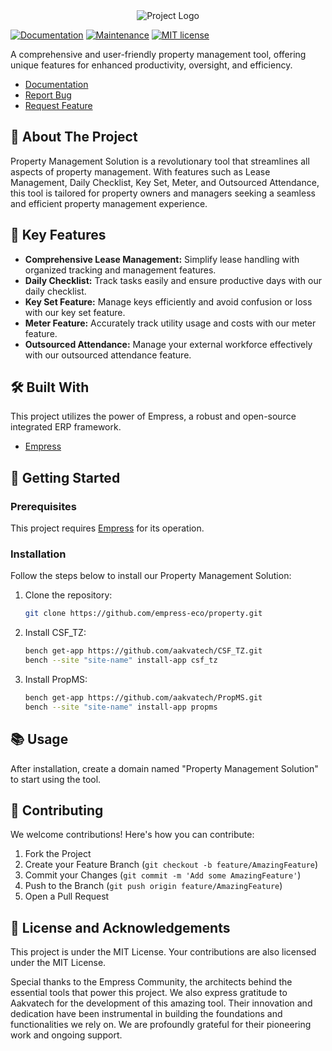 <div align="center">
  <img src="https://grow.empress.eco/uploads/default/original/2X/1/1f1e1044d3864269d2a613577edb9763890422ab.png" alt="Project Logo">
</div>

[![Documentation](https://img.shields.io/badge/documentation-yes-brightgreen.svg)](https://empress.eco/)
[![Maintenance](https://img.shields.io/badge/Maintained%3F-yes-green.svg)](https://github.com/empress-eco/property)
[![MIT license](https://img.shields.io/badge/License-MIT-blue.svg)](https://github.com/empress-eco/property/blob/main/LICENSE)

A comprehensive and user-friendly property management tool, offering unique features for enhanced productivity, oversight, and efficiency. 

- [Documentation](https://empress.eco/)
- [Report Bug](https://github.com/empress-eco/property/issues)
- [Request Feature](https://github.com/empress-eco/property/issues)

## 🏢 About The Project

Property Management Solution is a revolutionary tool that streamlines all aspects of property management. With features such as Lease Management, Daily Checklist, Key Set, Meter, and Outsourced Attendance, this tool is tailored for property owners and managers seeking a seamless and efficient property management experience.

## 🌟 Key Features

- **Comprehensive Lease Management:** Simplify lease handling with organized tracking and management features.
- **Daily Checklist:** Track tasks easily and ensure productive days with our daily checklist.
- **Key Set Feature:** Manage keys efficiently and avoid confusion or loss with our key set feature.
- **Meter Feature:** Accurately track utility usage and costs with our meter feature.
- **Outsourced Attendance:** Manage your external workforce effectively with our outsourced attendance feature.

## 🛠 Built With

This project utilizes the power of Empress, a robust and open-source integrated ERP framework. 

- [Empress](https://github.com/Empress/Empress)

## 🚀 Getting Started

### Prerequisites
This project requires [Empress](https://github.com/Empress/Empress) for its operation.

### Installation
Follow the steps below to install our Property Management Solution:

1. Clone the repository:
    ```sh
    git clone https://github.com/empress-eco/property.git
    ```
2. Install CSF_TZ:
    ```sh
    bench get-app https://github.com/aakvatech/CSF_TZ.git
    bench --site "site-name" install-app csf_tz
    ```
3. Install PropMS:
    ```sh
    bench get-app https://github.com/aakvatech/PropMS.git
    bench --site "site-name" install-app propms
    ```

## 📚 Usage
After installation, create a domain named "Property Management Solution" to start using the tool.

## 🤝 Contributing
We welcome contributions! Here's how you can contribute:

1. Fork the Project
2. Create your Feature Branch (`git checkout -b feature/AmazingFeature`)
3. Commit your Changes (`git commit -m 'Add some AmazingFeature'`)
4. Push to the Branch (`git push origin feature/AmazingFeature`)
5. Open a Pull Request

## 📜 License and Acknowledgements
This project is under the MIT License. Your contributions are also licensed under the MIT License.

Special thanks to the Empress Community, the architects behind the essential tools that power this project. We also express gratitude to Aakvatech for the development of this amazing tool. Their innovation and dedication have been instrumental in building the foundations and functionalities we rely on. We are profoundly grateful for their pioneering work and ongoing support.
